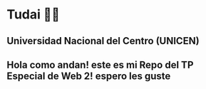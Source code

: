# Tudai 🧑‍💻
Universidad Nacional del Centro (UNICEN)
-------------------------------------------------------------------------------------------------------------------------------------------------------
**Hola como andan! este es mi Repo del TP Especial de Web 2! espero les guste**
-------------------------------------------------------------------------------------------------------------------------------------------------------








